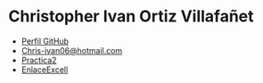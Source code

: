 # Christopher Ivan Ortiz Villafañet
- [Perfil GitHub](https://github.com/ChristopherOrtiz69)
- Chris-ivan06@hotmail.com
- [Practica2](./Practica2.md)
- [EnlaceExcell](https://docs.google.com/spreadsheets/d/1tVW0ZRzOvXwDoDY-TD81VopgdQ7NHwki/edit?usp=sharing&ouid=105483875070613752608&rtpof=true&sd=true)